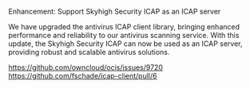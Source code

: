 Enhancement: Support Skyhigh Security ICAP as an ICAP server

We have upgraded the antivirus ICAP client library, bringing enhanced performance and reliability to our antivirus scanning service.
With this update, the Skyhigh Security ICAP can now be used as an ICAP server, providing robust and scalable antivirus solutions.

https://github.com/owncloud/ocis/issues/9720
https://github.com/fschade/icap-client/pull/6
